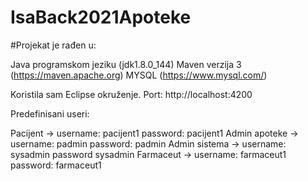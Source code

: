 # IsaBack2021Apoteke


#Projekat je rađen u:

Java programskom jeziku (jdk1.8.0_144) 
Maven verzija 3 (https://maven.apache.org)
MYSQL (https://www.mysql.com/)

Koristila sam Eclipse okruženje.
Port: http://localhost:4200

Predefinisani useri:

Pacijent      -> username: pacijent1  password: pacijent1
Admin apoteke -> username: padmin     password: padmin
Admin sistema -> username: sysadmin   password sysadmin
Farmaceut     -> username: farmaceut1 password: farmaceut1
